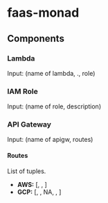 # faas-monad

## Components

### Lambda
Input: (name of lambda, <filename>.<function name>, role)

### IAM Role
Input: (name of role, description)

### API Gateway
Input: (name of apigw, routes)

#### Routes
List of tuples.
- **AWS:** [<path>, <http request type>, <the lambda variable>]
- **GCP:** [<path>, <http request type>, NA, <name of lambda>, <description>]